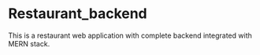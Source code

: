 # Restaurant_backend
This is a restaurant web application with complete backend integrated with MERN stack.
